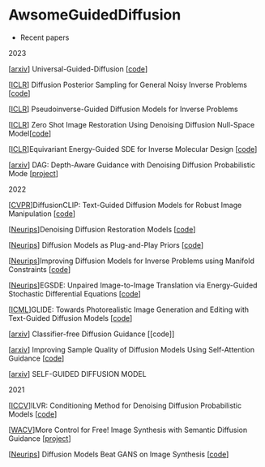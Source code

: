 # AwsomeGuidedDiffusion
- Recent papers

2023

[[arxiv](https://arxiv.org/abs/2302.07121)] Universal-Guided-Diffusion [[code](https://github.com/arpitbansal297/Universal-Guided-Diffusion)]

[[ICLR](https://openreview.net/forum?id=OnD9zGAGT0k)] Diffusion Posterior Sampling for General Noisy Inverse Problems [[code](https://github.com/DPS2022/diffusion-posterior-sampling)]

[[ICLR](https://openreview.net/forum?id=9_gsMA8MRKQ)] Pseudoinverse-Guided Diffusion Models for Inverse Problems 

[[ICLR](https://arxiv.org/pdf/2212.00490.pdf)] Zero Shot Image Restoration Using Denoising Diffusion Null-Space Model[[code](https://github.com/wyhuai/DDNM)]

[[ICLR](https://arxiv.org/abs/2209.15408)]Equivariant Energy-Guided SDE for Inverse Molecular Design [[code](https://github.com/gracezhao1997/EEGSDE)]

[[arxiv](https://arxiv.org/pdf/2212.08861.pdf)] DAG: Depth-Aware Guidance with Denoising Diffusion Probabilistic Mode [[project](https://ku-cvlab.github.io/DAG/)]

2022


[[CVPR](https://arxiv.org/pdf/2110.02711.pdf)]DiffusionCLIP: Text-Guided Diffusion Models for Robust Image Manipulation [[code](https://github.com/gwang-kim/DiffusionCLIP)]

[[Neurips](https://ddrm-ml.github.io/DDRM-paper.pdf)]Denoising Diffusion Restoration Models [[code](https://github.com/bahjat-kawar/ddrm)]

[[Neurips](https://arxiv.org/pdf/2206.09012.pdf)] Diffusion Models as Plug-and-Play Priors [[code](https://github.com/AlexGraikos/diffusion_priors)]

[[Neurips](https://arxiv.org/abs/2206.00941)]Improving Diffusion Models for Inverse Problems using Manifold Constraints [[code](https://github.com/HJ-harry/MCG_diffusion)]

[[Neurips](https://arxiv.org/abs/2207.06635)]EGSDE: Unpaired Image-to-Image Translation via Energy-Guided Stochastic Differential Equations [[code](https://github.com/ML-GSAI/EGSDE)]

[[ICML](https://arxiv.org/pdf/2112.10741.pdf)]GLIDE: Towards Photorealistic Image Generation and Editing with Text-Guided Diffusion Models [[code](https://github.com/openai/glide-text2im)]

[[arxiv](https://arxiv.org/abs/2207.12598)] Classifier-free Diffusion Guidance [[code]]

[[arxiv](https://arxiv.org/abs/2210.00939)] Improving Sample Quality of Diffusion Models Using Self-Attention Guidance [[code](https://github.com/KU-CVLAB/Self-Attention-Guidance/)]

[[arxiv](https://arxiv.org/pdf/2210.06462.pdf)] SELF-GUIDED DIFFUSION MODEL

2021

[[ICCV](https://arxiv.org/pdf/2108.02938.pdf)]ILVR: Conditioning Method for Denoising Diffusion Probabilistic Models [[code](https://github.com/jychoi118/ilvr_adm)]

[[WACV](https://arxiv.org/pdf/2112.05744.pdf)]More Control for Free! Image Synthesis with Semantic Diffusion Guidance [[project](https://xh-liu.github.io/sdg/)]

[[Neurips](https://arxiv.org/abs/2105.05233)] Diffusion Models Beat GANS on Image Synthesis [[code](https://github.com/openai/guided-diffusion)]
